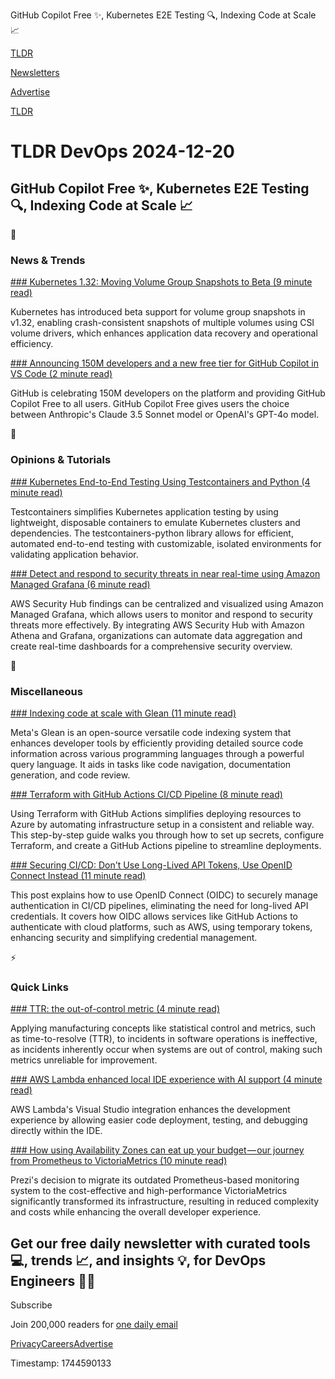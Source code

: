 GitHub Copilot Free ✨, Kubernetes E2E Testing 🔍, Indexing Code at Scale 📈

[TLDR](/)

[Newsletters](/newsletters)

[Advertise](https://advertise.tldr.tech/)

[TLDR](/)

# TLDR DevOps 2024-12-20

## GitHub Copilot Free ✨, Kubernetes E2E Testing 🔍, Indexing Code at Scale 📈

📱

### News & Trends

[### Kubernetes 1.32: Moving Volume Group Snapshots to Beta (9 minute read)](https://kubernetes.io/blog/2024/12/18/kubernetes-1-32-volume-group-snapshot-beta/?utm_source=tldrdevops)

Kubernetes has introduced beta support for volume group snapshots in v1.32, enabling crash-consistent snapshots of multiple volumes using CSI volume drivers, which enhances application data recovery and operational efficiency.

[### Announcing 150M developers and a new free tier for GitHub Copilot in VS Code (2 minute read)](https://github.blog/news-insights/product-news/github-copilot-in-vscode-free/?utm_source=tldrdevops)

GitHub is celebrating 150M developers on the platform and providing GitHub Copilot Free to all users. GitHub Copilot Free gives users the choice between Anthropic's Claude 3.5 Sonnet model or OpenAI's GPT-4o model.

🚀

### Opinions & Tutorials

[### Kubernetes End-to-End Testing Using Testcontainers and Python (4 minute read)](https://thenewstack.io/kubernetes-end-to-end-testing-using-testcontainers-and-python/?utm_source=tldrdevops)

Testcontainers simplifies Kubernetes application testing by using lightweight, disposable containers to emulate Kubernetes clusters and dependencies. The testcontainers-python library allows for efficient, automated end-to-end testing with customizable, isolated environments for validating application behavior.

[### Detect and respond to security threats in near real-time using Amazon Managed Grafana (6 minute read)](https://aws.amazon.com/blogs/mt/detect-and-respond-to-security-threats-in-near-real-time-using-amazon-managed-grafana/?utm_source=tldrdevops)

AWS Security Hub findings can be centralized and visualized using Amazon Managed Grafana, which allows users to monitor and respond to security threats more effectively. By integrating AWS Security Hub with Amazon Athena and Grafana, organizations can automate data aggregation and create real-time dashboards for a comprehensive security overview.

🎁

### Miscellaneous

[### Indexing code at scale with Glean (11 minute read)](https://engineering.fb.com/2024/12/19/developer-tools/glean-open-source-code-indexing/?utm_source=tldrdevops)

Meta's Glean is an open-source versatile code indexing system that enhances developer tools by efficiently providing detailed source code information across various programming languages through a powerful query language. It aids in tasks like code navigation, documentation generation, and code review.

[### Terraform with GitHub Actions CI/CD Pipeline (8 minute read)](https://www.techielass.com/terraform-with-github-actions-ci-cd-pipeline/?utm_source=tldrdevops)

Using Terraform with GitHub Actions simplifies deploying resources to Azure by automating infrastructure setup in a consistent and reliable way. This step-by-step guide walks you through how to set up secrets, configure Terraform, and create a GitHub Actions pipeline to streamline deployments.

[### Securing CI/CD: Don't Use Long-Lived API Tokens, Use OpenID Connect Instead (11 minute read)](https://amplify.security/blog/securing-ci/cd-dont-use-long-lived-api-tokens-use-openid-connect-instead?utm_source=tldrdevops)

This post explains how to use OpenID Connect (OIDC) to securely manage authentication in CI/CD pipelines, eliminating the need for long-lived API credentials. It covers how OIDC allows services like GitHub Actions to authenticate with cloud platforms, such as AWS, using temporary tokens, enhancing security and simplifying credential management.

⚡️

### Quick Links

[### TTR: the out-of-control metric (4 minute read)](https://surfingcomplexity.blog/2024/11/23/ttr-the-out-of-control-metric/?utm_source=tldrdevops)

Applying manufacturing concepts like statistical control and metrics, such as time-to-resolve (TTR), to incidents in software operations is ineffective, as incidents inherently occur when systems are out of control, making such metrics unreliable for improvement.

[### AWS Lambda enhanced local IDE experience with AI support (4 minute read)](https://dev.to/sudo_anuj/aws-lambda-enhanced-local-ide-experience-with-ai-support-22bd?utm_source=tldrdevops)

AWS Lambda's Visual Studio integration enhances the development experience by allowing easier code deployment, testing, and debugging directly within the IDE.

[### How using Availability Zones can eat up your budget — our journey from Prometheus to VictoriaMetrics (10 minute read)](https://engineering.prezi.com/how-using-availability-zones-can-eat-up-your-budget-our-journey-from-prometheus-to-be8a816f7efe?utm_source=tldrdevops)

Prezi's decision to migrate its outdated Prometheus-based monitoring system to the cost-effective and high-performance VictoriaMetrics significantly transformed its infrastructure, resulting in reduced complexity and costs while enhancing the overall developer experience.

## Get our free daily newsletter with curated tools 💻, trends 📈, and insights 💡, for DevOps Engineers 👨‍💻

Subscribe

Join 200,000 readers for [one daily email](/api/latest/devops)

[Privacy](/privacy)[Careers](https://jobs.ashbyhq.com/tldr.tech)[Advertise](/devops/advertise)

Timestamp: 1744590133